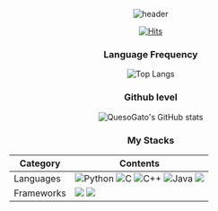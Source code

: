 <div align="center">

  ![header](https://capsule-render.vercel.app/api?type=waving&color=0:008DDA,40:41C9E2,70:ACE2E1,90:F7EEDD&height=300&section=header&text=¡Hola,%20Todos!&fontSize=70&fontAlign=50&fontAlignY=30&desc=Welcome%20To%20My%20Repository!)
  
  [![Hits](https://hits.seeyoufarm.com/api/count/incr/badge.svg?url=https%3A%2F%2Fgithub.com%2Fqueso-gato1355&count_bg=%23193549&title_bg=%23E683D9&icon=&icon_color=%23E7E7E7&title=hits&edge_flat=false)](https://hits.seeyoufarm.com)

  ### Language Frequency

  ![Top Langs](https://github-readme-stats.vercel.app/api/top-langs/?username=queso-gato1355&layout=compact&theme=cobalt)

  ### Github level
  
  ![QuesoGato's GitHub stats](https://github-readme-stats.vercel.app/api?username=queso-gato1355&show_icons=true&theme=cobalt)

  ### My Stacks

  | Category | Contents |
  | --- | --- |
  | Languages | <img alt="Python" src ="https://img.shields.io/badge/Python-3776AB.svg?&style=for-the-badge&logo=Python&logoColor=white"/> <img alt="C" src ="https://img.shields.io/badge/C-A8B9CC.svg?&style=for-the-badge&logo=C&logoColor=white"/> <img alt="C++" src ="https://img.shields.io/badge/C++-00599C.svg?&style=for-the-badge&logo=C%2B%2B&logoColor=white"/> <img alt="Java" src ="https://img.shields.io/badge/Java-007396.svg?&style=for-the-badge&logo=Java&logoColor=white"/> <img src="https://img.shields.io/badge/Javascript-F7DF1E?style=for-the-badge&logo=Javascript&logoColor=white"> |
  | Frameworks | <img src="https://img.shields.io/badge/React-61DAFB?style=for-the-badge&logo=React&logoColor=blue"> <img src="https://img.shields.io/badge/Spring_Boot-6DB33F?style=for-the-badge&logo=Spring-Boot&logoColor=white">|

</div>


